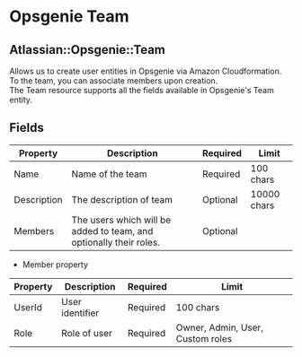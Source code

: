 # Opsgenie Team

## Atlassian::Opsgenie::Team

Allows us to create user entities in Opsgenie via Amazon Cloudformation.<br>
To the team, you can associate members upon creation. <br>
The Team resource supports all the fields available in Opsgenie's Team entity.

## Fields

| Property            	| Description                                                        	| Required 	| Limit                                 	|
|---------------------	|--------------------------------------------------------------------	|----------	|---------------------------------------	|
| Name                	| Name of the team                                                   	| Required 	| 100 chars                             	|
| Description         	| The description of team                                            	| Optional 	| 10000 chars                           	|
| Members             	| The users which will be added to team, and optionally their roles. 	| Optional 	|                                       	|


- Member property

| Property            	| Description                                                        	| Required 	| Limit                                 	|
|---------------------	|--------------------------------------------------------------------	|----------	|---------------------------------------	|
| UserId              	| User identifier                                                    	| Required 	| 100 chars                             	|
| Role                	| Role of user                                                       	| Required 	| Owner, Admin, User, Custom roles                           	|
